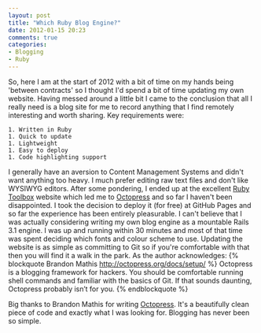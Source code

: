 ```yaml
---
layout: post
title: "Which Ruby Blog Engine?"
date: 2012-01-15 20:23
comments: true
categories:
- Blogging
- Ruby
---
```

So, here I am at the start of 2012 with a bit of time on my hands being 'between contracts' so I thought I'd spend a bit of time updating my own website.  Having messed around a little bit I came to the conclusion that all I really need is a blog site for me to record anything that I find remotely interesting and worth sharing.  Key requirements were:

    1. Written in Ruby
    1. Quick to update
    1. Lightweight
    1. Easy to deploy
    1. Code highlighting support
 
I generally have an aversion to Content Management Systems and didn't want anything too heavy.  I much prefer editing raw text files and don't like WYSIWYG editors.  After some pondering, I ended up at the excellent [Ruby Toolbox](https://www.ruby-toolbox.com/) website which led me to [Octopress](http://octopress.org) and so far I haven't been disappointed.  I took the decision to deploy it (for free) at GitHub Pages and so far the experience has been entirely pleasurable.  I can't believe that I was actually considering writing my own blog engine as a mountable Rails 3.1 engine.  I was up and running within 30 minutes and most of that time was spent deciding which fonts and colour scheme to use.  Updating the website is as simple as committing to Git so if you're comfortable with that then you will find it a walk in the park.  As the author acknowledges:
{% blockquote Brandon Mathis http://octopress.org/docs/setup/ %}
Octopress is a blogging framework for hackers. You should be comfortable running shell commands and familiar with the basics of Git. If that sounds daunting, Octopress probably isn’t for you.
{% endblockquote %}

Big thanks to Brandon Mathis for writing [Octopress](http://octopress.org).  It's a beautifully clean piece of code and exactly what I was looking for.  Blogging has never been so simple.
